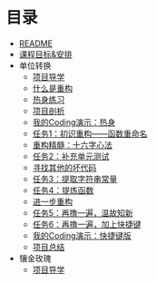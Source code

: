 # 目录

* [README](README.md)
* [课程目标&安排](content/goals.md)
* 单位转换
  * [项目导学](content/units/index.md)
  * [什么是重构](content/units/1-what-is-refactoring.md)
  * [热身练习](content/units/2-coding-practice.md)
  * [项目剖析](content/units/3-project-analyse.md)
  * [我的Coding演示：热身](content/units/4-example-i.md)
  * [任务1：初识重构——函数重命名](content/units/5-first-impression.md)
  * [重构精髓：十六字心法](content/units/6-refactor-secrets.md)
  * [任务2：补充单元测试](content/units/7-add-more-unit-tests.md)
  * [寻找其他的坏代码](content/units/8-find-other-bad-smells.md)
  * [任务3：提取字符串常量](content/units/9-refactorings-extract-constants.md)
  * [任务4：提炼函数](content/units/10-refactorings-extract-functions.md)
  * [进一步重构](content/units/11-example-ii.md)
  * [任务5：再撸一遍，温故知新](content/units/12-practice-again.md)
  * [任务6：再撸一遍，加上快捷键](content/units/13-practice-again.md)
  * [我的Coding演示：快捷键版](content/units/14-example-iii-use-ide-shortcuts.md)
  * [项目总结](content/units/15-project-summary.md)
* 镶金玫瑰
  * [项目导学](content/rose/index.md)

